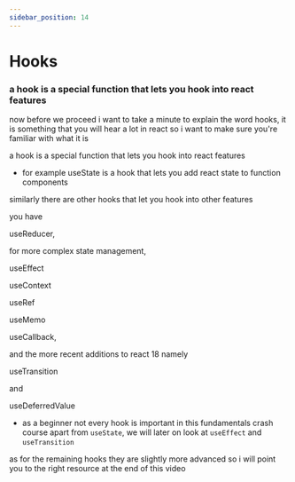```yaml
---
sidebar_position: 14
---
```


# Hooks

### a hook is a special function that lets you hook into react features

now before we proceed i want to take a minute to explain the word hooks, it is something that you will hear a lot in react so i want to make sure you're familiar with what it is

a hook is a special function that lets you hook into react features

- for example useState is a hook that lets you add react state to function components

similarly there are other hooks that let you hook into other features

you have

useReducer,

for more complex state management,

useEffect

useContext

useRef

useMemo

useCallback,

and the more recent additions to react 18 namely

useTransition

and

useDeferredValue

- as a beginner not every hook is important in this fundamentals crash course apart from `useState`, we will later on look at `useEffect` and `useTransition`

as for the remaining hooks they are slightly more advanced so i will point you to the right resource at the end of this video
